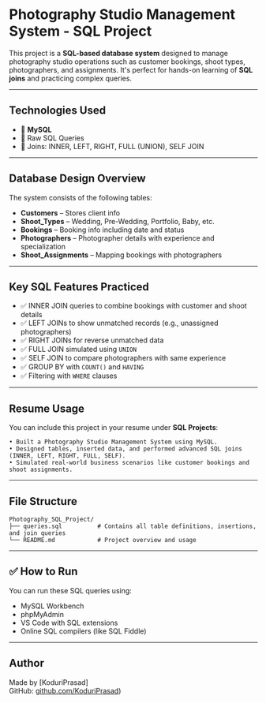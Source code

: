
# Photography Studio Management System - SQL Project

This project is a **SQL-based database system** designed to manage photography studio operations such as customer bookings, shoot types, photographers, and assignments. It's perfect for hands-on learning of **SQL joins** and practicing complex queries.

---

##  Technologies Used

- 💾 **MySQL**  
- 📄 Raw SQL Queries  
- 🔗 Joins: INNER, LEFT, RIGHT, FULL (UNION), SELF JOIN

---

## Database Design Overview

The system consists of the following tables:
- **Customers** – Stores client info
- **Shoot_Types** – Wedding, Pre-Wedding, Portfolio, Baby, etc.
- **Bookings** – Booking info including date and status
- **Photographers** – Photographer details with experience and specialization
- **Shoot_Assignments** – Mapping bookings with photographers

---

##  Key SQL Features Practiced

- ✅ INNER JOIN queries to combine bookings with customer and shoot details  
- ✅ LEFT JOINs to show unmatched records (e.g., unassigned photographers)  
- ✅ RIGHT JOINs for reverse unmatched data  
- ✅ FULL JOIN simulated using `UNION`  
- ✅ SELF JOIN to compare photographers with same experience  
- ✅ GROUP BY with `COUNT()` and `HAVING`  
- ✅ Filtering with `WHERE` clauses

---

## Resume Usage

You can include this project in your resume under **SQL Projects**:
```
• Built a Photography Studio Management System using MySQL.
• Designed tables, inserted data, and performed advanced SQL joins (INNER, LEFT, RIGHT, FULL, SELF).
• Simulated real-world business scenarios like customer bookings and shoot assignments.
```

---

##  File Structure

```
Photography_SQL_Project/
├── queries.sql          # Contains all table definitions, insertions, and join queries
└── README.md            # Project overview and usage
```

---

## ✅ How to Run

You can run these SQL queries using:
- MySQL Workbench
- phpMyAdmin
- VS Code with SQL extensions
- Online SQL compilers (like SQL Fiddle)

---

## Author

Made by [KoduriPrasad]  
GitHub: [github.com/KoduriPrasad](https://github.com/Koduri-Prasad/Photography_SQL_Project))
